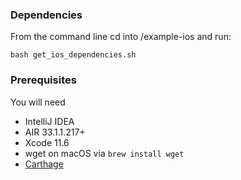### Dependencies
From the command line cd into /example-ios and run:

```shell
bash get_ios_dependencies.sh
```


### Prerequisites

You will need

- IntelliJ IDEA
- AIR 33.1.1.217+
- Xcode 11.6
- wget on macOS via `brew install wget`
- [Carthage](https://github.com/Carthage/Carthage#installing-carthage)
